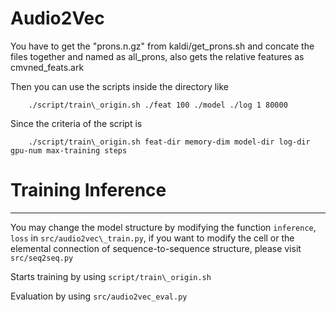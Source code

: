 # Audio2Vec

You have to get the "prons.n.gz" from kaldi/get\_prons.sh and concate the files
together and named as all\_prons, also gets the relative features as
cmvned\_feats.ark

Then you can use the scripts inside the directory like  

        ./script/train\_origin.sh ./feat 100 ./model ./log 1 80000

Since the criteria of the script is 

        ./script/train\_origin.sh feat-dir memory-dim model-dir log-dir gpu-num max-training steps


# Training Inference 
----------------

You may change the model structure by modifying the function `inference`, `loss`
in `src/audio2vec\_train.py`, if you want to modify the cell or the
elemental connection of sequence-to-sequence structure, please visit `src/seq2seq.py`


Starts training by using `script/train\_origin.sh`

Evaluation by using `src/audio2vec_eval.py`

